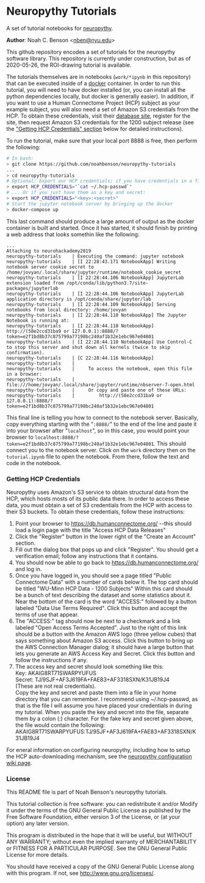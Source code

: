 # Neuropythy Tutorials

A set of tutorial notebooks for [neuropythy](https://github.com/noahbenson/neuropythy).

**Author**: Noah C. Benson &lt;[nben@nyu.edu](mailto:nben@nyu.edu)&gt;

This github repository encodes a set of tutorials for the neuropythy software
library. This repository is currently under construction, but as of 2020-05-26, the
ROI-drawing tutorial is available.

The tutorials themselves are in notebooks (`work/*ipynb` in this repository) that
can be executed inside of a [docker](https://docker.com/) container. In order to
run this tutorial, you will need to have docker installed (or, you can install all
the python dependencies locally, but docker is generally easier). In addition, if you
want to use a Human Connectome Project (HCP) subject as your example subject, you
will also need a set of Amazon S3 credentials from the HCP. To obtain these
credentials, visit their [database site](https://db.humanconnectome.org/),
register for the site, then request Amazon S3 credentials for the 1200 subject
release (see the ["Getting HCP Credentials" section](#credentials) below for
detailed instructions).

To run the tutorial, make sure that your local port 8888 is free, then perform
the following:

```bash
# In bash:
> git clone https://github.com/noahbenson/neuropythy-tutorials
...
> cd neuropythy-tutorials
# Optional: Export our HCP credentials; if you have credentials in a file:
> export HCP_CREDENTIALS="`cat ~/.hcp-passwd`"
# ... Or if you just have them as a key and secret:
> export HCP_CREDENTIALS="<key>:<secret>"
# Start the jupyter notebook server by bringing up the docker
> docker-compose up
```

This last command should produce a large amount of output as the docker container is built
and started. Once it has started, it should finish by printing a web address that looks
somethin like the following:

```
...
Attaching to neurohackademy2019
neuropythy-tutorials    | Executing the command: jupyter notebook
neuropythy-tutorials    | [I 22:28:43.171 NotebookApp] Writing notebook server cookie secret to /home/jovyan/.local/share/jupyter/runtime/notebook_cookie_secret
neuropythy-tutorials    | [I 22:28:44.106 NotebookApp] JupyterLab extension loaded from /opt/conda/lib/python3.7/site-packages/jupyterlab
neuropythy-tutorials    | [I 22:28:44.106 NotebookApp] JupyterLab application directory is /opt/conda/share/jupyter/lab
neuropythy-tutorials    | [I 22:28:44.109 NotebookApp] Serving notebooks from local directory: /home/jovyan
neuropythy-tutorials    | [I 22:28:44.110 NotebookApp] The Jupyter Notebook is running at:
neuropythy-tutorials    | [I 22:28:44.110 NotebookApp] http://(58e2ccd31ba9 or 127.0.0.1):8888/?token=e2f1bd8b37c875799a77198bc240af1b32e1ebc967e04801
neuropythy-tutorials    | [I 22:28:44.110 NotebookApp] Use Control-C to stop this server and shut down all kernels (twice to skip confirmation).
neuropythy-tutorials    | [C 22:28:44.116 NotebookApp]
neuropythy-tutorials    |
neuropythy-tutorials    |     To access the notebook, open this file in a browser:
neuropythy-tutorials    |         file:///home/jovyan/.local/share/jupyter/runtime/nbserver-7-open.html
neuropythy-tutorials    |     Or copy and paste one of these URLs:
neuropythy-tutorials    |         http://(58e2ccd31ba9 or 127.0.0.1):8888/?token=e2f1bd8b37c875799a77198bc240af1b32e1ebc967e04801
```

This final line is telling you how to connect to the notebook server. Basically, copy
everything starting with the "`:8888/`" to the end of the line and paste it into your
browser after "`localhost`", so in this case, you would point your browser to
`localhost:8888/?token=e2f1bd8b37c875799a77198bc240af1b32e1ebc967e04801`. This should
connect you to the notebook server. Click on the `work` directory then on the
`tutorial.ipynb` file to open the notebook. From there, follow the text and
code in the notebook.


### <a name="credentials"></a> Getting HCP Credentials

Neuropythy uses Amazon's S3 service to obtain structural data from the HCP,
which hosts mosts of its public data there. In order to access these data, you
must obtain a set of S3 credentials from the HCP with access to their S3
buckets. To obtain these credentials, follow these instructions:

1. Point your browser to https://db.humanconnectome.org/ --this should load a
   login page with the title "Access HCP Data Releases"
2. Click the "Register" button in the lower right of the "Create an Account"
   section.
3. Fill out the dialog box that pops up and click "Register". You should get
   a verification email; follow any instructions that it contains.
4. You should now be able to go back to https://db.humanconnectome.org/ and
   log in.
5. Once you have logged in, you should see a page titled "Public Connectome
   Data" with a number of cards below it. The top card should be titled
   "WU-Minn HCP Data - 1200 Subjects" Within this card should be a bunch of
   text describing the dataset and some statistics about it. Near the bottom
   of the card is the word "ACCESS:" followed by a button labeled "Data Use
   Terms Required". Click this button and accept the terms of use that
   appear.
6. The "ACCESS:" tag should now be next to a checkmark and a link labeled
   "Open Access Terms Accepted". Just to the right of this link should be a
   button with the Amazon AWS logo (three yellow cubes) that says something
   about Amazon S3 access. Click this button to bring up the AWS Connection
   Manager dialog; it should have a large button that lets you generate an
   AWS Access Key and Secret. Click this button and follow the instructions
   if any.
7. The access key and secret should look something like this:  
   Key: AKAIG8RT71SWARPYUFUS  
   Secret: TJ/9SJF+AF3J619FA+FAE83+AF3318SXN/K31JB19J4  
   (These are not real credentials).  
   Copy the key and secret and paste them into a file in your home
   directory that you can remember. I recommend using ~/.hcp-passwd, as that
   is the file I will assume you have placed your credentials in during my
   tutorial. When you paste the key and secret into the file, separate them
   by a colon (:) character. For the fake key and secret given above, the
   file would contain the following:  
   AKAIG8RT71SWARPYUFUS:TJ/9SJF+AF3J619FA+FAE83+AF3318SXN/K31JB19J4

For eneral information on configuring neuropythy, including how to setup the HCP
auto-downloading mechanism, see the [neuropythy configuration wiki
page](https://github.com/noahbenson/neuropythy/wiki/Configuration).

### License 

This README file is part of Noah Benson's neuropythy tutorials.

This tutorial collection is free software: you can redistribute it and/or Modify it under
the terms of the GNU General Public License as published by the Free Software
Foundation, either version 3 of the License, or (at your option) any later
version.

This program is distributed in the hope that it will be useful, but WITHOUT ANY
WARRANTY; without even the implied warranty of MERCHANTABILITY or FITNESS FOR A
PARTICULAR PURPOSE.  See the GNU General Public License for more details.

You should have received a copy of the GNU General Public License along with
this program.  If not, see <http://www.gnu.org/licenses/>.

